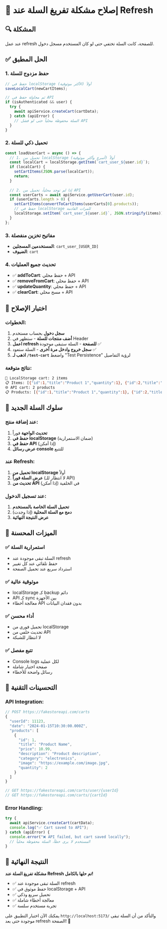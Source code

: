 # 🛒 إصلاح مشكلة تفريغ السلة عند Refresh

## 🔍 المشكلة
عند عمل refresh للصفحة، كانت السلة تختفي حتى لو كان المستخدم مسجل دخول.

## ✅ الحل المطبق

### 1. **حفظ مزدوج للسلة**
```javascript
// حفظ في localStorage أولاً (الأكثر موثوقية)
saveLocalCart(newCartItems);

// ثم محاولة حفظ في API
if (isAuthenticated && user) {
  try {
    await apiService.createCart(cartData);
  } catch (apiError) {
    // السلة محفوظة محلياً حتى لو فشل API
  }
}
```

### 2. **تحميل ذكي للسلة**
```javascript
const loadUserCart = async () => {
  // 1. تحميل من localStorage أولاً (أسرع وأكثر موثوقية)
  const localCart = localStorage.getItem(`cart_user_${user.id}`);
  if (localCart) {
    setCartItems(JSON.parse(localCart));
    return;
  }
  
  // 2. إذا لم توجد محلياً، تحميل من API
  const userCarts = await apiService.getUserCart(user.id);
  if (userCarts.length > 0) {
    setCartItems(convertToCartItems(userCarts[0].products));
    // حفظ في localStorage للمرات القادمة
    localStorage.setItem(`cart_user_${user.id}`, JSON.stringify(items));
  }
};
```

### 3. **مفاتيح تخزين منفصلة**
- **المستخدمين المسجلين**: `cart_user_[USER_ID]`
- **الضيوف**: `cart`

### 4. **تحديث جميع العمليات**
- ✅ **addToCart**: حفظ محلي + API
- ✅ **removeFromCart**: حفظ محلي + API  
- ✅ **updateQuantity**: حفظ محلي + API
- ✅ **clearCart**: مسح محلي + API

## 🧪 اختبار الإصلاح

### الخطوات:
1. **سجل دخول** بحساب مستخدم
2. **أضف منتجات للسلة** - ستظهر في Header
3. **اعمل refresh للصفحة** - السلة ستبقى موجودة ✅
4. **سجل خروج وادخل مرة أخرى** - السلة ستعود ✅
5. **اذهب لـ `/test-cart`** واضغط "Test Persistence" لرؤية التفاصيل

### نتائج متوقعة:
```bash
💾 LocalStorage cart: 2 items
📋 Items: [{"id":1,"title":"Product 1","quantity":1}, {"id":2,"title":"Product 2","quantity":2}]
🌐 API cart: 2 products  
📋 Products: [{"id":1,"title":"Product 1","quantity":1}, {"id":2,"title":"Product 2","quantity":2}]
```

## 🔄 سلوك السلة الجديد

### عند إضافة منتج:
1. **تحديث الواجهة** فوراً
2. **حفظ في localStorage** (ضمان الاستمرارية)
3. **حفظ في API** (إذا أمكن)
4. **عرض رسائل console** للتتبع

### عند Refresh:
1. **تحميل من localStorage** أولاً
2. **عرض السلة فوراً** (لا انتظار للـ API)
3. **تحديث من API** في الخلفية (إذا أمكن)

### عند تسجيل الدخول:
1. **تحميل السلة الخاصة بالمستخدم**
2. **دمج مع السلة المحلية** (إذا وجدت)
3. **عرض النتيجة النهائية**

## 🎯 الميزات المحسنة

### ✅ **استمرارية السلة**
- السلة تبقى موجودة عند refresh
- حفظ تلقائي عند كل تغيير
- استرداد سريع عند تحميل الصفحة

### ✅ **موثوقية عالية**
- localStorage كـ backup دائم
- API كـ sync بين الأجهزة
- معالجة أخطاء API بدون فقدان البيانات

### ✅ **أداء محسن**
- تحميل فوري من localStorage
- تحديث خلفي من API
- لا انتظار للشبكة

### ✅ **تتبع مفصل**
- Console logs لكل عملية
- صفحة اختبار شاملة
- رسائل واضحة للأخطاء

## 🔧 التحسينات التقنية

### API Integration:
```javascript
// POST https://fakestoreapi.com/carts
{
  "userId": 11123,
  "date": "2024-01-15T10:30:00.000Z",
  "products": [
    {
      "id": 1,
      "title": "Product Name",
      "price": 10.99,
      "description": "Product description",
      "category": "electronics",
      "image": "https://example.com/image.jpg",
      "quantity": 2
    }
  ]
}

// GET https://fakestoreapi.com/carts/user/{userId}
// GET https://fakestoreapi.com/carts/{cartId}
```

### Error Handling:
```javascript
try {
  await apiService.createCart(cartData);
  console.log("✅ Cart saved to API");
} catch (apiError) {
  console.error("❌ API failed, but cart saved locally");
  // المستخدم لا يرى خطأ، السلة محفوظة محلياً
}
```

## 🎉 النتيجة النهائية

**مشكلة تفريغ السلة عند Refresh تم حلها بالكامل!**

- ✅ السلة تبقى موجودة عند refresh
- ✅ حفظ موثوق في localStorage + API  
- ✅ تحميل سريع وذكي
- ✅ معالجة أخطاء شاملة
- ✅ تجربة مستخدم سلسة

يمكنك الآن اختبار التطبيق على `http://localhost:5173/` والتأكد من أن السلة تبقى موجودة حتى بعد refresh الصفحة! 🎯
